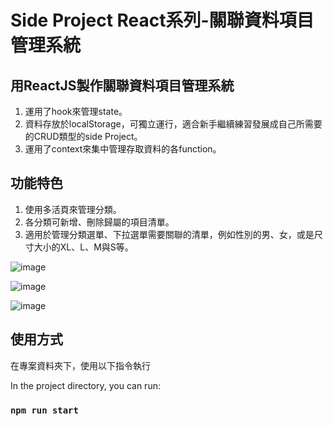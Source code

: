 # Side Project React系列-關聯資料項目管理系統

## 用ReactJS製作關聯資料項目管理系統

1. 運用了hook來管理state。
2. 資料存放於localStorage，可獨立運行，適合新手繼續練習發展成自己所需要的CRUD類型的side Project。
3. 運用了context來集中管理存取資料的各function。

## 功能特色

1. 使用多活頁來管理分類。
2. 各分類可新增、刪除歸屬的項目清單。
3. 適用於管理分類選單、下拉選單需要關聯的清單，例如性別的男、女，或是尺寸大小的XL、L、M與S等。

![image](https://user-images.githubusercontent.com/2748761/166239060-917e486c-9113-4cec-9192-bbc45c94544e.png)

![image](https://user-images.githubusercontent.com/2748761/166237212-2b856df2-3869-4320-8123-3650f479627f.png)

![image](https://user-images.githubusercontent.com/2748761/166237283-1714fdd7-3b49-4e67-87f9-fa9c816539b8.png)

## 使用方式

在專案資料夾下，使用以下指令執行

In the project directory, you can run:

### `npm run start`
